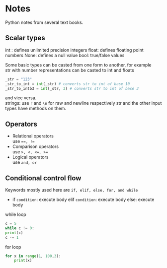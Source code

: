 # Notes
Python notes from several text books.

## Scalar types
int : defines unlimited precision integers 
float: defines floating point numbers
None: defines a null value
bool: true/false values

Some basic types can be casted from one form to another, for example  
str with number representations can be casted to int and floats
```py
_str = "123"
_str_to_int = int(_str) # converts str to int of base 10
_str_to_intb3 = int(_str, 3) # converts str to int of base 3
```
and vice versa.  
strings: use `r` and `\n` for raw and newline respectively
str and the other input types have methods on them.  

## Operators
- Relational operators  
use `==, !=`  
- Comparison operators  
use `>, <, <=, >=` 
- Logical operators  
use `and, or`

## Conditional control flow
Keywords mostly used here are `if, elif, else, for, and while`
- if `condition`:
    execute body
  elif `condition`:
    execute body
  else:
    execute body 

while loop  
```py
c = 5
while c != 0:
print(c)
c -= 1
```

for loop  
```py
for x in range(1, 100,3):
    print(x)
```